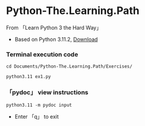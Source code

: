 # Python-The.Learning.Path
From 「Learn Python 3 the Hard Way」

* Based on Python 3.11.2, [Download](https://www.python.org/downloads/release/python-3112/)

### Terminal execution code

`cd Documents/Python-The.Learning.Path/Exercises/`

`python3.11 ex1.py`

### 「pydoc」 view instructions

`python3.11 -m pydoc input` 

* Enter 「q」 to exit

